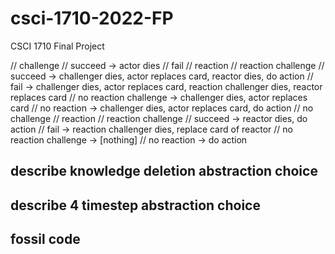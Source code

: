 # csci-1710-2022-FP
CSCI 1710 Final Project


//  challenge
    //      succeed -> actor dies
    //      fail
    //          reaction
    //              reaction challenge
    //                  succeed -> challenger dies, actor replaces card, reactor dies, do action
    //                  fail -> challenger dies, actor replaces card, reaction challenger dies, reactor replaces card
    //              no reaction challenge -> challenger dies, actor replaces card
    //          no reaction -> challenger dies, actor replaces card, do action
    //  no challenge
    //      reaction
    //          reaction challenge
    //              succeed -> reactor dies, do action
    //              fail -> reaction challenger dies, replace card of reactor
    //          no reaction challenge -> [nothing]
    //      no reaction -> do action


## describe knowledge deletion abstraction choice

## describe 4 timestep abstraction choice

## fossil code